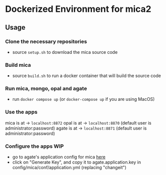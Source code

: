 # Dockerized Environment for mica2

## Usage
### Clone the necessary repositories
* source `setup.sh` to download the mica source code

### Build mica
* source `build.sh` to run a docker container that will build the source code

### Run mica, mongo, opal and agate
* run `docker compose up` (or `docker-compose up` if you are using MacOS)

### Use the apps
mica is at -> `localhost:8872`
opal is at -> `localhost:8870` (default user is administrator:password)
agate is at -> `localhost:8871` (default user is administrator:password)

### Configure the apps WIP
* go to agate's application config for mica [here](http://localhost:8871/admin#/application/mica/edit)
* click on "Generate Key", and copy it to agate.application.key in config/mica/conf/application.yml (replacing "changeit")
